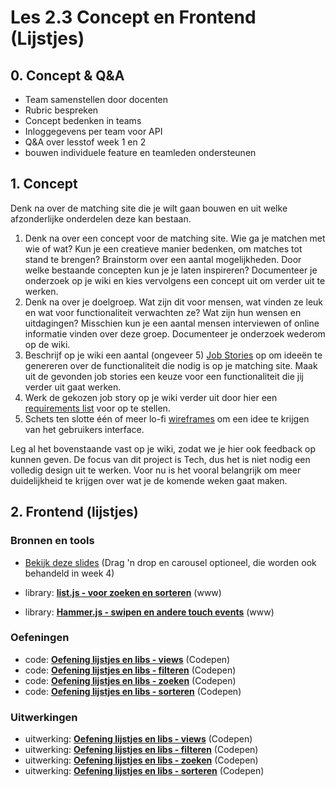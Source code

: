 # Les 2.3 Concept en Frontend (Lijstjes)

## 0. Concept & Q&A

- Team samenstellen door docenten
- Rubric bespreken
- Concept bedenken in teams
- Inloggegevens per team voor API
- Q&A over lesstof week 1 en 2
- bouwen individuele feature en teamleden ondersteunen

## 1. Concept
Denk na over de matching site die je wilt gaan bouwen en uit welke afzonderlijke onderdelen deze kan bestaan.

1. Denk na over een concept voor de matching site. Wie ga je matchen met wie of wat? Kun je een creatieve manier bedenken, om matches tot stand te brengen? Brainstorm over een aantal mogelijkheden. Door welke bestaande concepten kun je je laten inspireren? Documenteer je onderzoek op je wiki en kies vervolgens een concept uit om verder uit te werken.
2. Denk na over je doelgroep. Wat zijn dit voor mensen, wat vinden ze leuk en wat voor functionaliteit verwachten ze? Wat zijn hun wensen en uitdagingen? Misschien kun je een aantal mensen interviewen of online informatie vinden over deze groep. Documenteer je onderzoek wederom op de wiki.
3. Beschrijf op je wiki een aantal (ongeveer 5) [Job Stories](https://jtbd.info/replacing-the-user-story-with-the-job-story-af7cdee10c27) op om ideeën te genereren over de functionaliteit die nodig is op je matching site. Maak uit de gevonden job stories een keuze voor een functionaliteit die jij verder uit gaat werken.
4. Werk de gekozen job story op je wiki verder uit door hier een [requirements list](https://cmdmethods.nl/cards/stepping-stones/requirements-list) voor op te stellen.
5. Schets ten slotte één of meer lo-fi [wireframes](https://cmdmethods.nl/cards/stepping-stones/design-specification) om een idee te krijgen van het gebruikers interface.

Leg al het bovenstaande vast op je wiki, zodat we je hier ook feedback op kunnen geven. De focus van dit project is Tech, dus het is niet nodig een volledig design uit te werken. Voor nu is het vooral belangrijk om meer duidelijkheid te krijgen over wat je de komende weken gaat maken.



## 2. Frontend (lijstjes) 
### Bronnen en tools
- [Bekijk deze slides](https://github.com/cmda-bt/project-tech-23-24-blok4/blob/main/bronnen/Frontend/fe-1-lijstjes.pdf) (Drag 'n drop en carousel optioneel, die worden ook behandeld in week 4)

- library: **[list.js - voor zoeken en sorteren](https://listjs.com/)** (www)
- library: **[Hammer.js - swipen en andere touch events](https://hammerjs.github.io/)** (www)

### Oefeningen
- code: **[Oefening lijstjes en libs - views](https://codepen.io/shooft/pen/wvErdwQ)** (Codepen)
- code: [**Oefening lijstjes en libs - filteren**](https://codepen.io/shooft/pen/BaOwRyq) (Codepen)
- code: [**Oefening lijstjes en libs - zoeken**](https://codepen.io/shooft/pen/PodJmzy) (Codepen)
- code: [**Oefening lijstjes en libs - sorteren**](https://codepen.io/shooft/pen/XWPeRjK) (Codepen)


### Uitwerkingen
- uitwerking: **[Oefening lijstjes en libs - views](https://codepen.io/shooft/pen/BaOwRBq)** (Codepen)
- uitwerking: [**Oefening lijstjes en libs - filteren**](https://codepen.io/shooft/pen/bGxoWNO) (Codepen)
- uitwerking: **[Oefening lijstjes en libs - zoeken](https://codepen.io/shooft/pen/BaOwRzv)** (Codepen)
- uitwerking: **[Oefening lijstjes en libs - sorteren](https://codepen.io/shooft/pen/ExewmgN)** (Codepen)

